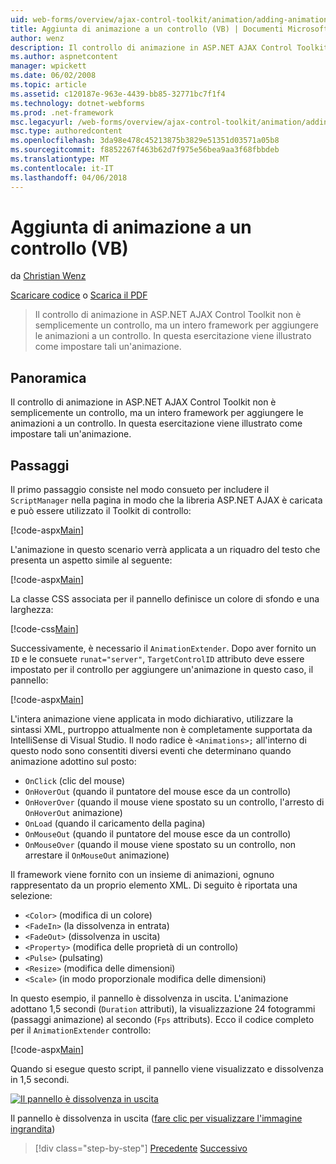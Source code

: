 ```yaml
---
uid: web-forms/overview/ajax-control-toolkit/animation/adding-animation-to-a-control-vb
title: Aggiunta di animazione a un controllo (VB) | Documenti Microsoft
author: wenz
description: Il controllo di animazione in ASP.NET AJAX Control Toolkit non è semplicemente un controllo, ma un intero framework per aggiungere le animazioni a un controllo. Questa esercitazione viene illustrato come...
ms.author: aspnetcontent
manager: wpickett
ms.date: 06/02/2008
ms.topic: article
ms.assetid: c120187e-963e-4439-bb85-32771bc7f1f4
ms.technology: dotnet-webforms
ms.prod: .net-framework
msc.legacyurl: /web-forms/overview/ajax-control-toolkit/animation/adding-animation-to-a-control-vb
msc.type: authoredcontent
ms.openlocfilehash: 3da98e478c45213875b3829e51351d03571a05b8
ms.sourcegitcommit: f8852267f463b62d7f975e56bea9aa3f68fbbdeb
ms.translationtype: MT
ms.contentlocale: it-IT
ms.lasthandoff: 04/06/2018
---
```

<a name="adding-animation-to-a-control-vb"></a>Aggiunta di animazione a un controllo (VB)
====================
da [Christian Wenz](https://github.com/wenz)

[Scaricare codice](http://download.microsoft.com/download/f/9/a/f9a26acd-8df4-4484-8a18-199e4598f411/Animation1.vb.zip) o [Scarica il PDF](http://download.microsoft.com/download/6/7/1/6718d452-ff89-4d3f-a90e-c74ec2d636a3/animation1VB.pdf)

> Il controllo di animazione in ASP.NET AJAX Control Toolkit non è semplicemente un controllo, ma un intero framework per aggiungere le animazioni a un controllo. In questa esercitazione viene illustrato come impostare tali un'animazione.


## <a name="overview"></a>Panoramica

Il controllo di animazione in ASP.NET AJAX Control Toolkit non è semplicemente un controllo, ma un intero framework per aggiungere le animazioni a un controllo. In questa esercitazione viene illustrato come impostare tali un'animazione.

## <a name="steps"></a>Passaggi

Il primo passaggio consiste nel modo consueto per includere il `ScriptManager` nella pagina in modo che la libreria ASP.NET AJAX è caricata e può essere utilizzato il Toolkit di controllo:

[!code-aspx[Main](adding-animation-to-a-control-vb/samples/sample1.aspx)]

L'animazione in questo scenario verrà applicata a un riquadro del testo che presenta un aspetto simile al seguente:

[!code-aspx[Main](adding-animation-to-a-control-vb/samples/sample2.aspx)]

La classe CSS associata per il pannello definisce un colore di sfondo e una larghezza:

[!code-css[Main](adding-animation-to-a-control-vb/samples/sample3.css)]

Successivamente, è necessario il `AnimationExtender`. Dopo aver fornito un `ID` e le consuete `runat="server"`, `TargetControlID` attributo deve essere impostato per il controllo per aggiungere un'animazione in questo caso, il pannello:

[!code-aspx[Main](adding-animation-to-a-control-vb/samples/sample4.aspx)]

L'intera animazione viene applicata in modo dichiarativo, utilizzare la sintassi XML, purtroppo attualmente non è completamente supportata da IntelliSense di Visual Studio. Il nodo radice è `<Animations>;` all'interno di questo nodo sono consentiti diversi eventi che determinano quando animazione adottino sul posto:

- `OnClick` (clic del mouse)
- `OnHoverOut` (quando il puntatore del mouse esce da un controllo)
- `OnHoverOver` (quando il mouse viene spostato su un controllo, l'arresto di `OnHoverOut` animazione)
- `OnLoad` (quando il caricamento della pagina)
- `OnMouseOut` (quando il puntatore del mouse esce da un controllo)
- `OnMouseOver` (quando il mouse viene spostato su un controllo, non arrestare il `OnMouseOut` animazione)

Il framework viene fornito con un insieme di animazioni, ognuno rappresentato da un proprio elemento XML. Di seguito è riportata una selezione:

- `<Color>` (modifica di un colore)
- `<FadeIn>` (la dissolvenza in entrata)
- `<FadeOut>` (dissolvenza in uscita)
- `<Property>` (modifica delle proprietà di un controllo)
- `<Pulse>` (pulsating)
- `<Resize>` (modifica delle dimensioni)
- `<Scale>` (in modo proporzionale modifica delle dimensioni)

In questo esempio, il pannello è dissolvenza in uscita. L'animazione adottano 1,5 secondi (`Duration` attributi), la visualizzazione 24 fotogrammi (passaggi animazione) al secondo (`Fps` attributs). Ecco il codice completo per il `AnimationExtender` controllo:

[!code-aspx[Main](adding-animation-to-a-control-vb/samples/sample5.aspx)]

Quando si esegue questo script, il pannello viene visualizzato e dissolvenza in 1,5 secondi.


[![Il pannello è dissolvenza in uscita](adding-animation-to-a-control-vb/_static/image2.png)](adding-animation-to-a-control-vb/_static/image1.png)

Il pannello è dissolvenza in uscita ([fare clic per visualizzare l'immagine ingrandita](adding-animation-to-a-control-vb/_static/image3.png))

> [!div class="step-by-step"]
> [Precedente](dynamically-controlling-updatepanel-animations-cs.md)
> [Successivo](executing-several-animations-at-the-same-time-vb.md)
